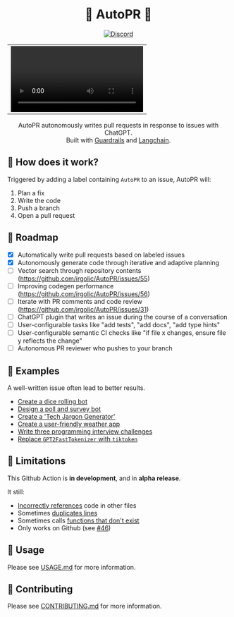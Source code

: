 <div align="center">

# 🚀 AutoPR 🚀

[![Discord](https://badgen.net/badge/icon/discord?icon=discord&label&color=purple)](https://discord.gg/ykk7Znt3K6)


<table align="center">
  <tr>
    <td>
      <video src="https://user-images.githubusercontent.com/24586651/235325137-b4283565-f759-48f8-9e8b-39df144e0eb7.mov">
    </td>
  </tr>
</table>


AutoPR autonomously writes pull requests in response to issues with ChatGPT.  
Built with [Guardrails](https://github.com/ShreyaR/guardrails) and [Langchain](https://github.com/hwchase17/langchain).    

</div>

## 💪 How does it work?

Triggered by adding a label containing `AutoPR` to an issue, AutoPR will:

1. Plan a fix
2. Write the code
3. Push a branch
4. Open a pull request

## 📍 Roadmap

- [X] Automatically write pull requests based on labeled issues
- [X] Autonomously generate code through iterative and adaptive planning
- [ ] Vector search through repository contents (https://github.com/irgolic/AutoPR/issues/55)
- [ ] Improving codegen performance (https://github.com/irgolic/AutoPR/issues/56)
- [ ] Iterate with PR comments and code review (https://github.com/irgolic/AutoPR/issues/31)
- [ ] ChatGPT plugin that writes an issue during the course of a conversation
- [ ] User-configurable tasks like "add tests", "add docs", "add type hints"
- [ ] User-configurable semantic CI checks like "if file x changes, ensure file y reflects the change"
- [ ] Autonomous PR reviewer who pushes to your branch

## 💎 Examples

A well-written issue often lead to better results.

- [Create a dice rolling bot](https://github.com/irgolic/AutoPR-template/pull/21)
- [Design a poll and survey bot](https://github.com/irgolic/AutoPR-template/pull/19)
- [Create a 'Tech Jargon Generator'](https://github.com/irgolic/AutoPR-template/pull/13)
- [Create a user-friendly weather app](https://github.com/irgolic/AutoPR-template/pull/15)
- [Write three programming interview challenges](https://github.com/irgolic/AutoPR-template/pull/11)
- [Replace `GPT2FastTokenizer` with `tiktoken`](https://github.com/irgolic/AutoPR/pull/44)


## 🤞 Limitations

This Github Action is **in development**, and in **alpha release**.

It still:

- [Incorrectly references](https://github.com/irgolic/AutoPR-template/pull/19/files#diff-830c8547feabc5e216043b6af2f7784ee819537d88219e607543a899db1853c0R17) code in other files
- Sometimes [duplicates lines](https://github.com/irgolic/AutoPR/pull/44/files#diff-8427d3dc331c8d06d0eca82385f08cb9878240db18a867f463ae90afab6ded43R135)
- Sometimes calls [functions that don't exist](https://github.com/irgolic/AutoPR-template/pull/9/files#diff-01de17011a56527deac53327fec7f83279509157a1e806a2cec5c2215a953e97R63)
- Only works on Github (see [#46](https://github.com/irgolic/AutoPR/issues/46))

## 🔨 Usage

Please see [USAGE.md](USAGE.md) for more information.

## 📝 Contributing

Please see [CONTRIBUTING.md](CONTRIBUTING.md) for more information.
